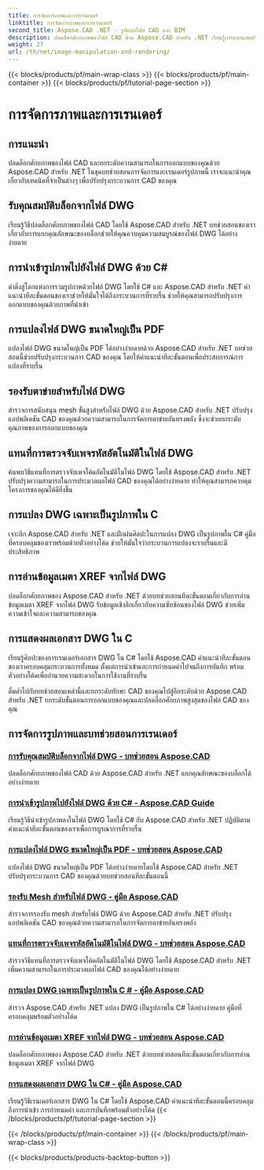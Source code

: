 ```yaml
---
title: การจัดการภาพและการเรนเดอร์
linktitle: การจัดการภาพและการเรนเดอร์
second_title: Aspose.CAD .NET - รูปแบบไฟล์ CAD และ BIM
description: ปลดล็อกศักยภาพของไฟล์ CAD ด้วย Aspose.CAD สำหรับ .NET เรียนรู้การแยกแอตทริบิวต์แบบบล็อก การนำเข้ารูปภาพ การแปลง DWG เป็น PDF การรองรับแบบตาข่าย และอื่นๆ ได้อย่างง่ายดาย
weight: 27
url: /th/net/image-manipulation-and-rendering/
---
```


{{< blocks/products/pf/main-wrap-class >}}
{{< blocks/products/pf/main-container >}}
{{< blocks/products/pf/tutorial-page-section >}}

# การจัดการภาพและการเรนเดอร์


## การแนะนำ

ปลดล็อกศักยภาพของไฟล์ CAD และยกระดับความสามารถในการออกแบบของคุณด้วย Aspose.CAD สำหรับ .NET ในชุดบทช่วยสอนการจัดการและเรนเดอร์รูปภาพนี้ เราจะแนะนำคุณเกี่ยวกับเทคนิคที่จำเป็นต่างๆ เพื่อปรับปรุงกระบวนการ CAD ของคุณ

 ## รับคุณสมบัติบล็อกจากไฟล์ DWG 
เรียนรู้วิธีปลดล็อกศักยภาพของไฟล์ CAD โดยใช้ Aspose.CAD สำหรับ .NET บทช่วยสอนของเราเกี่ยวกับการแยกคุณลักษณะของบล็อกช่วยให้คุณควบคุมความสมบูรณ์ของไฟล์ DWG ได้อย่างง่ายดาย

 ## การนำเข้ารูปภาพไปยังไฟล์ DWG ด้วย C# 
ดำดิ่งสู่โลกแห่งการรวมรูปภาพด้วยไฟล์ DWG โดยใช้ C# และ Aspose.CAD สำหรับ .NET คำแนะนำทีละขั้นตอนของเราช่วยให้มั่นใจได้ถึงกระบวนการที่ราบรื่น ช่วยให้คุณสามารถปรับปรุงการออกแบบของคุณด้วยภาพที่นำเข้า

 ## การแปลงไฟล์ DWG ขนาดใหญ่เป็น PDF 
แปลงไฟล์ DWG ขนาดใหญ่เป็น PDF ได้อย่างง่ายดายด้วย Aspose.CAD สำหรับ .NET บทช่วยสอนนี้ช่วยปรับปรุงกระบวนการ CAD ของคุณ โดยให้คำแนะนำทีละขั้นตอนเพื่อประสบการณ์การแปลงที่ราบรื่น

 ## รองรับตาข่ายสำหรับไฟล์ DWG 
สำรวจการสนับสนุน mesh ขั้นสูงสำหรับไฟล์ DWG ด้วย Aspose.CAD สำหรับ .NET ปรับปรุงแอปพลิเคชัน CAD ของคุณด้วยความสามารถในการจัดการตาข่ายอันทรงพลัง ซึ่งจะช่วยยกระดับคุณภาพของการออกแบบของคุณ

 ## แทนที่การตรวจจับเพจรหัสอัตโนมัติในไฟล์ DWG 
ค้นพบวิธีแทนที่การตรวจจับเพจโค้ดอัตโนมัติในไฟล์ DWG โดยใช้ Aspose.CAD สำหรับ .NET ปรับปรุงความสามารถในการประมวลผลไฟล์ CAD ของคุณได้อย่างง่ายดาย ทำให้คุณสามารถควบคุมโครงการของคุณได้ดียิ่งขึ้น

 ## การแปลง DWG เฉพาะเป็นรูปภาพใน C # 
เจาะลึก Aspose.CAD สำหรับ .NET และฝึกฝนศิลปะในการแปลง DWG เป็นรูปภาพใน C# คู่มือที่ครอบคลุมของเราพร้อมด้วยตัวอย่างโค้ด ช่วยให้มั่นใจว่ากระบวนการแปลงจะราบรื่นและมีประสิทธิภาพ

 ## การอ่านข้อมูลเมตา XREF จากไฟล์ DWG 
ปลดล็อกศักยภาพของ Aspose.CAD สำหรับ .NET ด้วยบทช่วยสอนทีละขั้นตอนเกี่ยวกับการอ่านข้อมูลเมตา XREF จากไฟล์ DWG รับข้อมูลเชิงลึกเกี่ยวกับความซับซ้อนของไฟล์ DWG ช่วยเพิ่มความเข้าใจและความสามารถของคุณ

 ## การแสดงผลเอกสาร DWG ใน C # 
เรียนรู้ศิลปะของการเรนเดอร์เอกสาร DWG ใน C# โดยใช้ Aspose.CAD คำแนะนำทีละขั้นตอนของเราครอบคลุมกระบวนการทั้งหมด ตั้งแต่การนำเข้าและการกำหนดค่าไปจนถึงการบันทึก พร้อมตัวอย่างโค้ดเพื่ออำนวยความสะดวกในการใช้งานที่ราบรื่น

ดื่มด่ำไปกับบทช่วยสอนเหล่านี้และยกระดับทักษะ CAD ของคุณไปสู่อีกระดับด้วย Aspose.CAD สำหรับ .NET ยกระดับขั้นตอนการออกแบบของคุณและปลดล็อกศักยภาพสูงสุดของไฟล์ CAD ของคุณ
## การจัดการรูปภาพและบทช่วยสอนการเรนเดอร์
### [การรับคุณสมบัติบล็อกจากไฟล์ DWG - บทช่วยสอน Aspose.CAD](./getting-block-attributes-from-dwg/)
ปลดล็อกศักยภาพของไฟล์ CAD ด้วย Aspose.CAD สำหรับ .NET แยกคุณลักษณะของบล็อกได้อย่างง่ายดาย
### [การนำเข้ารูปภาพไปยังไฟล์ DWG ด้วย C# - Aspose.CAD Guide](./importing-images-into-dwg/)
เรียนรู้วิธีนำเข้ารูปภาพลงในไฟล์ DWG โดยใช้ C# กับ Aspose.CAD สำหรับ .NET ปฏิบัติตามคำแนะนำทีละขั้นตอนของเราเพื่อการบูรณาการที่ราบรื่น
### [การแปลงไฟล์ DWG ขนาดใหญ่เป็น PDF - บทช่วยสอน Aspose.CAD](./converting-large-dwg-files-to-pdf/)
แปลงไฟล์ DWG ขนาดใหญ่เป็น PDF ได้อย่างง่ายดายโดยใช้ Aspose.CAD สำหรับ .NET ปรับปรุงกระบวนการ CAD ของคุณด้วยบทช่วยสอนทีละขั้นตอนนี้
### [รองรับ Mesh สำหรับไฟล์ DWG - คู่มือ Aspose.CAD](./mesh-support-for-dwg/)
สำรวจการรองรับ mesh สำหรับไฟล์ DWG ด้วย Aspose.CAD สำหรับ .NET ปรับปรุงแอปพลิเคชัน CAD ของคุณด้วยความสามารถในการจัดการตาข่ายอันทรงพลัง
### [แทนที่การตรวจจับเพจรหัสอัตโนมัติในไฟล์ DWG - บทช่วยสอน Aspose.CAD](./override-automatic-codepage-detection-in-dwg/)
สำรวจวิธีแทนที่การตรวจจับเพจโค้ดอัตโนมัติในไฟล์ DWG โดยใช้ Aspose.CAD สำหรับ .NET เพิ่มความสามารถในการประมวลผลไฟล์ CAD ของคุณได้อย่างง่ายดาย
### [การแปลง DWG เฉพาะเป็นรูปภาพใน C # - คู่มือ Aspose.CAD](./converting-particular-dwg-to-image/)
สำรวจ Aspose.CAD สำหรับ .NET แปลง DWG เป็นรูปภาพใน C# ได้อย่างง่ายดาย คู่มือที่ครอบคลุมพร้อมตัวอย่างโค้ด
### [การอ่านข้อมูลเมตา XREF จากไฟล์ DWG - บทช่วยสอน Aspose.CAD](./reading-xref-metadata-from-dwg/)
ปลดล็อกศักยภาพของ Aspose.CAD สำหรับ .NET ด้วยบทช่วยสอนทีละขั้นตอนเกี่ยวกับการอ่านข้อมูลเมตา XREF จากไฟล์ DWG
### [การแสดงผลเอกสาร DWG ใน C# - คู่มือ Aspose.CAD](./rendering-dwg-documents/)
เรียนรู้วิธีเรนเดอร์เอกสาร DWG ใน C# โดยใช้ Aspose.CAD คำแนะนำทีละขั้นตอนนี้ครอบคลุมถึงการนำเข้า การกำหนดค่า และการบันทึกพร้อมตัวอย่างโค้ด
{{< /blocks/products/pf/tutorial-page-section >}}

{{< /blocks/products/pf/main-container >}}
{{< /blocks/products/pf/main-wrap-class >}}

{{< blocks/products/products-backtop-button >}}
